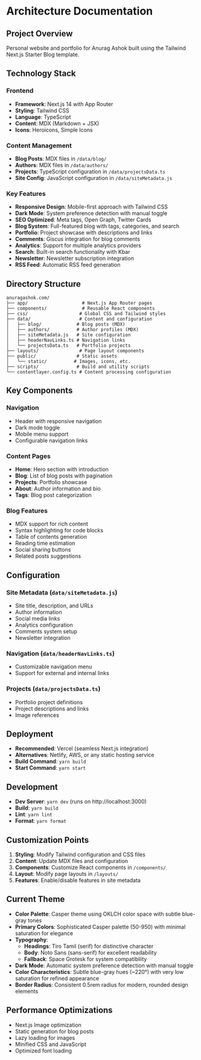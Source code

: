 # Architecture Documentation

## Project Overview

Personal website and portfolio for Anurag Ashok built using the Tailwind Next.js Starter Blog template.

## Technology Stack

### Frontend

- **Framework**: Next.js 14 with App Router
- **Styling**: Tailwind CSS
- **Language**: TypeScript
- **Content**: MDX (Markdown + JSX)
- **Icons**: Heroicons, Simple Icons

### Content Management

- **Blog Posts**: MDX files in `/data/blog/`
- **Authors**: MDX files in `/data/authors/`
- **Projects**: TypeScript configuration in `/data/projectsData.ts`
- **Site Config**: JavaScript configuration in `/data/siteMetadata.js`

### Key Features

- **Responsive Design**: Mobile-first approach with Tailwind CSS
- **Dark Mode**: System preference detection with manual toggle
- **SEO Optimized**: Meta tags, Open Graph, Twitter Cards
- **Blog System**: Full-featured blog with tags, categories, and search
- **Portfolio**: Project showcase with descriptions and links
- **Comments**: Giscus integration for blog comments
- **Analytics**: Support for multiple analytics providers
- **Search**: Built-in search functionality with Kbar
- **Newsletter**: Newsletter subscription integration
- **RSS Feed**: Automatic RSS feed generation

## Directory Structure

```
anuragashok.com/
├── app/                    # Next.js App Router pages
├── components/             # Reusable React components
├── css/                   # Global CSS and Tailwind styles
├── data/                  # Content and configuration
│   ├── blog/             # Blog posts (MDX)
│   ├── authors/          # Author profiles (MDX)
│   ├── siteMetadata.js   # Site configuration
│   ├── headerNavLinks.ts # Navigation links
│   └── projectsData.ts   # Portfolio projects
├── layouts/               # Page layout components
├── public/               # Static assets
│   └── static/          # Images, icons, etc.
├── scripts/              # Build and utility scripts
└── contentlayer.config.ts # Content processing configuration
```

## Key Components

### Navigation

- Header with responsive navigation
- Dark mode toggle
- Mobile menu support
- Configurable navigation links

### Content Pages

- **Home**: Hero section with introduction
- **Blog**: List of blog posts with pagination
- **Projects**: Portfolio showcase
- **About**: Author information and bio
- **Tags**: Blog post categorization

### Blog Features

- MDX support for rich content
- Syntax highlighting for code blocks
- Table of contents generation
- Reading time estimation
- Social sharing buttons
- Related posts suggestions

## Configuration

### Site Metadata (`data/siteMetadata.js`)

- Site title, description, and URLs
- Author information
- Social media links
- Analytics configuration
- Comments system setup
- Newsletter integration

### Navigation (`data/headerNavLinks.ts`)

- Customizable navigation menu
- Support for external and internal links

### Projects (`data/projectsData.ts`)

- Portfolio project definitions
- Project descriptions and links
- Image references

## Deployment

- **Recommended**: Vercel (seamless Next.js integration)
- **Alternatives**: Netlify, AWS, or any static hosting service
- **Build Command**: `yarn build`
- **Start Command**: `yarn start`

## Development

- **Dev Server**: `yarn dev` (runs on http://localhost:3000)
- **Build**: `yarn build`
- **Lint**: `yarn lint`
- **Format**: `yarn format`

## Customization Points

1. **Styling**: Modify Tailwind configuration and CSS files
2. **Content**: Update MDX files and configuration
3. **Components**: Customize React components in `/components/`
4. **Layout**: Modify page layouts in `/layouts/`
5. **Features**: Enable/disable features in site metadata

## Current Theme

- **Color Palette**: Casper theme using OKLCH color space with subtle blue-gray tones
- **Primary Colors**: Sophisticated Casper palette (50-950) with minimal saturation for elegance
- **Typography**:
  - **Headings**: Tiro Tamil (serif) for distinctive character
  - **Body**: Noto Sans (sans-serif) for excellent readability
  - **Fallback**: Space Grotesk for system compatibility
- **Dark Mode**: Automatic system preference detection with manual toggle
- **Color Characteristics**: Subtle blue-gray hues (~220°) with very low saturation for refined appearance
- **Border Radius**: Consistent 0.5rem radius for modern, rounded design elements

## Performance Optimizations

- Next.js Image optimization
- Static generation for blog posts
- Lazy loading for images
- Minified CSS and JavaScript
- Optimized font loading
